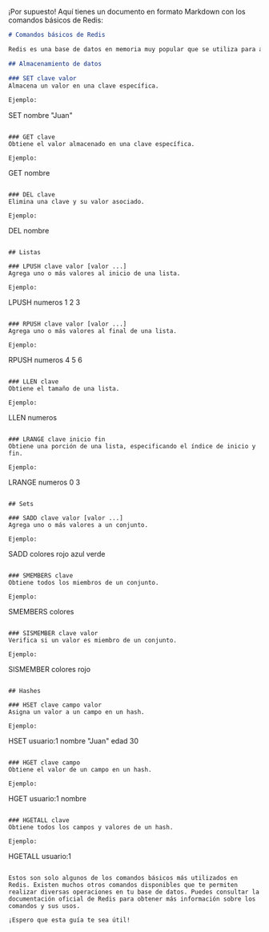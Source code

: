 ¡Por supuesto! Aquí tienes un documento en formato Markdown con los comandos básicos de Redis:

```markdown
# Comandos básicos de Redis

Redis es una base de datos en memoria muy popular que se utiliza para almacenar y manipular datos clave-valor. A continuación, se presentan algunos de los comandos básicos más utilizados en Redis:

## Almacenamiento de datos

### SET clave valor
Almacena un valor en una clave específica.

Ejemplo:
```
SET nombre "Juan"
```

### GET clave
Obtiene el valor almacenado en una clave específica.

Ejemplo:
```
GET nombre
```

### DEL clave
Elimina una clave y su valor asociado.

Ejemplo:
```
DEL nombre
```

## Listas

### LPUSH clave valor [valor ...]
Agrega uno o más valores al inicio de una lista.

Ejemplo:
```
LPUSH numeros 1 2 3
```

### RPUSH clave valor [valor ...]
Agrega uno o más valores al final de una lista.

Ejemplo:
```
RPUSH numeros 4 5 6
```

### LLEN clave
Obtiene el tamaño de una lista.

Ejemplo:
```
LLEN numeros
```

### LRANGE clave inicio fin
Obtiene una porción de una lista, especificando el índice de inicio y fin.

Ejemplo:
```
LRANGE numeros 0 3
```

## Sets

### SADD clave valor [valor ...]
Agrega uno o más valores a un conjunto.

Ejemplo:
```
SADD colores rojo azul verde
```

### SMEMBERS clave
Obtiene todos los miembros de un conjunto.

Ejemplo:
```
SMEMBERS colores
```

### SISMEMBER clave valor
Verifica si un valor es miembro de un conjunto.

Ejemplo:
```
SISMEMBER colores rojo
```

## Hashes

### HSET clave campo valor
Asigna un valor a un campo en un hash.

Ejemplo:
```
HSET usuario:1 nombre "Juan" edad 30
```

### HGET clave campo
Obtiene el valor de un campo en un hash.

Ejemplo:
```
HGET usuario:1 nombre
```

### HGETALL clave
Obtiene todos los campos y valores de un hash.

Ejemplo:
```
HGETALL usuario:1
```

Estos son solo algunos de los comandos básicos más utilizados en Redis. Existen muchos otros comandos disponibles que te permiten realizar diversas operaciones en tu base de datos. Puedes consultar la documentación oficial de Redis para obtener más información sobre los comandos y sus usos.

¡Espero que esta guía te sea útil!